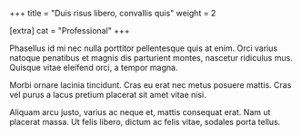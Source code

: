 +++
title = "Duis risus libero, convallis quis"
weight = 2

[extra]
cat = "Professional"
+++

Phasellus id mi nec nulla porttitor pellentesque quis at enim.
Orci varius natoque penatibus et magnis dis parturient montes, nascetur ridiculus mus.
Quisque vitae eleifend orci, a tempor magna.

Morbi ornare lacinia tincidunt.
Cras eu erat nec metus posuere mattis.
Cras vel purus a lacus pretium placerat sit amet vitae nisi.

Aliquam arcu justo, varius ac neque et, mattis consequat erat.
Nam ut placerat massa.
Ut felis libero, dictum ac felis vitae, sodales porta tellus. 
